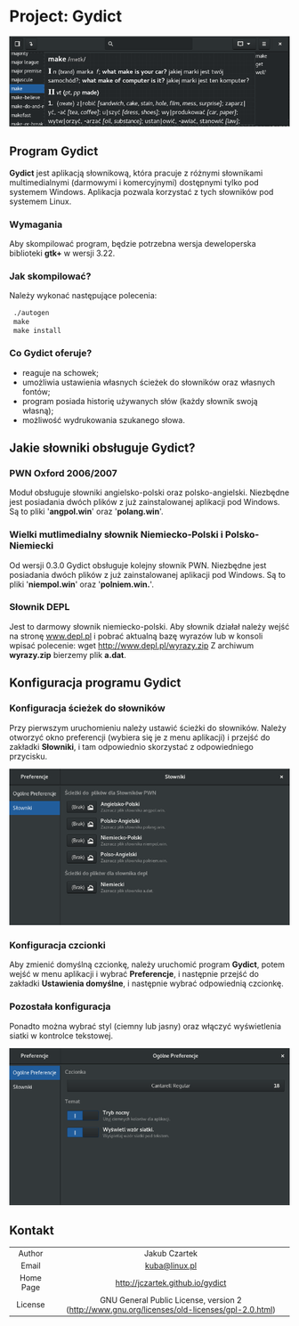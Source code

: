 # Project: Gydict

![](gydict.png "Gydict")

## Program Gydict
**Gydict** jest aplikacją słownikową, która pracuje z różnymi słownikami multimedialnymi (darmowymi i komercyjnymi) dostępnymi tylko pod systemem Windows. Aplikacja pozwala korzystać z tych słowników pod systemem Linux.

### Wymagania
Aby skompilować program, będzie potrzebna wersja deweloperska biblioteki **gtk+** w wersji 3.22.

### Jak skompilować?
Należy wykonać następujące polecenia:

```
 ./autogen
 make
 make install
 ```
### Co Gydict oferuje?
*  reaguje na schowek;
*  umożliwia  ustawienia własnych ścieżek do słowników oraz własnych fontów;
*  program posiada historię używanych słów (każdy słownik swoją własną);
*  możliwość wydrukowania szukanego słowa.

## Jakie słowniki obsługuje Gydict?

### PWN Oxford 2006/2007
Moduł obsługuje słowniki angielsko-polski oraz polsko-angielski. Niezbędne jest posiadania dwóch plików z już zainstalowanej aplikacji pod Windows. Są to pliki '**angpol.win**' oraz '**polang.win**'.

### Wielki mutlimedialny słownik Niemiecko-Polski i Polsko-Niemiecki
Od wersji 0.3.0 Gydict obsługuje kolejny słownik PWN. Niezbędne jest posiadania dwóch plików z już zainstalowanej aplikacji pod Windows. Są to pliki '**niempol.win**' oraz '**polniem.win.**'.

### Słownik DEPL
Jest to darmowy słownik niemiecko-polski. Aby słownik działał należy wejść na stronę www.depl.pl i pobrać aktualną bazę wyrazów lub w konsoli wpisać polecenie: wget http://www.depl.pl/wyrazy.zip
Z archiwum **wyrazy.zip** bierzemy plik **a.dat**.

## Konfiguracja programu Gydict

### Konfiguracja ścieżek do słowników
Przy pierwszym uruchomieniu należy ustawić ścieżki do słowników. Należy otworzyć okno preferencji (wybiera się je z menu aplikacji) i przejść do zakładki **Słowniki**, i tam odpowiednio skorzystać z odpowiedniego przycisku.

![](./data/pref02.png "Preferencje")

### Konfiguracja czcionki
Aby zmienić domyślną czcionkę, należy uruchomić program **Gydict**, potem wejść w menu aplikacji i wybrać **Preferencje**, i następnie przejść do zakładki **Ustawienia domyślne**, i następnie wybrać odpowiednią czcionkę.

### Pozostała konfiguracja
Ponadto można wybrać styl (ciemny lub jasny) oraz włączyć wyświetlenia siatki w kontrolce tekstowej.

![](./data/pref01.png "Preferencje")

## Kontakt
|             |                          |
| :----:      | :----:                   |
| Author      | Jakub Czartek            |
| Email       | kuba@linux.pl            |
| Home Page   | http://jczartek.github.io/gydict |
| License     | GNU General Public License, version 2 (http://www.gnu.org/licenses/old-licenses/gpl-2.0.html) |

